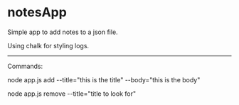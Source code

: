 # notesApp

Simple app to add notes to a json file.

Using chalk for styling logs.

----------------------------------------

Commands:

node app.js add --title="this is the title" --body="this is the body"

node app.js remove --title="title to look for" 
